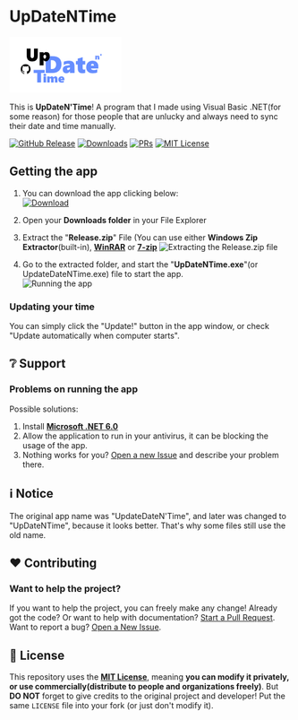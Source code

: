 # UpDateNTime
[![UpDateNTime Logo](UpdateDateNTime/Resources/logoGitHub.png)](#Start-using)

This is **UpDateN'Time**! A program that I made using Visual Basic .NET(for some reason) for 
those people that are unlucky and always need to sync their date and time manually.

[![GitHub Release](https://img.shields.io/github/v/release/retrozinndev/UpDateNTime?include_prereleases&display_name=release)](https://github.com/retrozinndev/UpDateNTime/releases/latest)
[![Downloads](https://img.shields.io/github/downloads/retrozinndev/UpDateNTime/total.svg)](https://github.com/retrozinndev/UpDateNTime/releases/latest)
[![PRs](https://img.shields.io/github/issues-pr/retrozinndev/UpDateNTime.svg)](https://github.com/retrozinndev/UpDateNTime/pulls)
[![MIT License](https://img.shields.io/github/license/retrozinndev/UpDateNTime.svg)](?tab=MIT-1-ov-file)

## Getting the app

1. You can download the app clicking below: <br>
  [![Download](https://img.shields.io/badge/Download_UpDateNTime-blue)](https://github.com/retrozinndev/UpDateNTime/releases/download/v1.0.1/UpDateNTime.zip)

3. Open your **Downloads folder** in your File Explorer

4. Extract the "**Release.zip**" File (You can use either **Windows Zip Extractor**(built-in), [**WinRAR**](https://win-rar.com) or [**7-zip**](https://7-zip.org)
  ![Extracting the Release.zip file](https://github.com/retrozinndev/UpDateNTime/assets/65513943/77039635-52cf-4fe2-8083-65296c048f55)

5. Go to the extracted folder, and start the "**UpDateNTime.exe**"(or UpdateDateNTime.exe) file to start the app. <br>
  ![Running the app](https://github.com/retrozinndev/UpDateNTime/assets/65513943/a08eba5c-2798-449d-b375-03f3462d1874)

### Updating your time
You can simply click the "Update!" button in the app window, or check "Update automatically when computer  starts".

## ❔ Support

### Problems on running the app 
Possible solutions: 
1. Install [**Microsoft .NET 6.0**](https://dotnet.microsoft.com/pt-br/download/dotnet/thank-you/sdk-6.0.411-windows-x64-installer)
2. Allow the application to run in your antivirus, it can be blocking the usage of the app.
3. Nothing works for you? [Open a new Issue](https://github.com/retrozinndev/UpDateNTime/issues/new) and describe your problem there.

## ℹ️ Notice
The original app name was "UpdateDateN'Time", and later was changed to "UpDateNTime", because it looks better. That's why some files still use the old name.

## ❤️ Contributing
### Want to help the project?
If you want to help the project, you can freely make any change! Already got the code? Or want to help with documentation? [Start a Pull Request](https://github.com/retrozinndev/UpDateNTime/pulls). Want to report a bug? [Open a New Issue](https://github.com/retrozinndev/UpDateNTime/issues/new).

## 📜 License
This repository uses the [**MIT License**](https://mit-license.org/), meaning **you can modify it privately, or use commercially(distribute to people and organizations freely)**. But **DO NOT** forget to give credits to the original project and developer! Put the same `LICENSE` file into your fork (or just don't modify it). 
